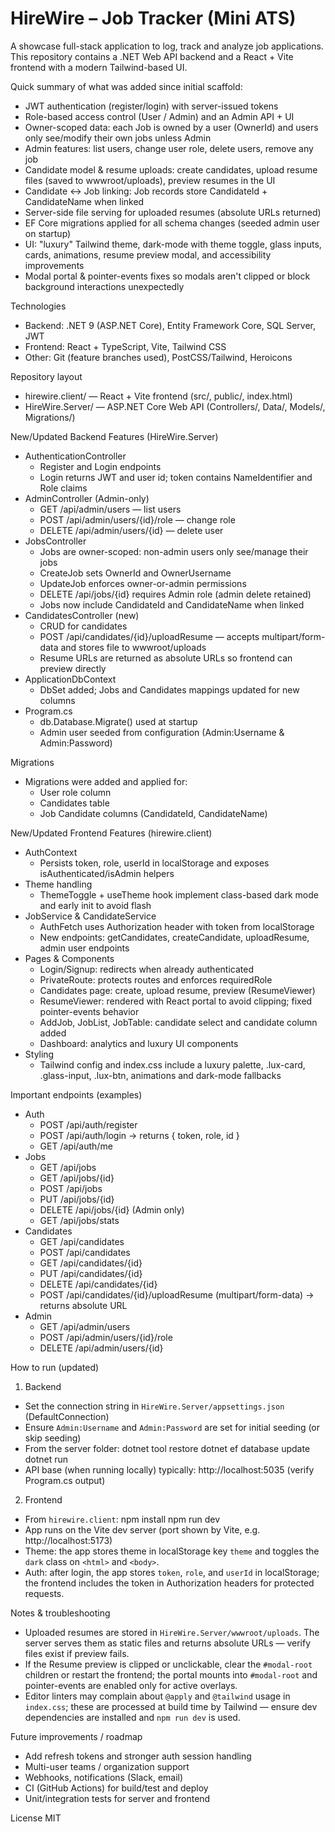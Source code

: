 # HireWire – Job Tracker (Mini ATS)

A showcase full-stack application to log, track and analyze job applications. This repository contains a .NET Web API backend and a React + Vite frontend with a modern Tailwind-based UI.

Quick summary of what was added since initial scaffold:

- JWT authentication (register/login) with server-issued tokens
- Role-based access control (User / Admin) and an Admin API + UI
- Owner-scoped data: each Job is owned by a user (OwnerId) and users only see/modify their own jobs unless Admin
- Admin features: list users, change user role, delete users, remove any job
- Candidate model & resume uploads: create candidates, upload resume files (saved to wwwroot/uploads), preview resumes in the UI
- Candidate ↔ Job linking: Job records store CandidateId + CandidateName when linked
- Server-side file serving for uploaded resumes (absolute URLs returned)
- EF Core migrations applied for all schema changes (seeded admin user on startup)
- UI: "luxury" Tailwind theme, dark-mode with theme toggle, glass inputs, cards, animations, resume preview modal, and accessibility improvements
- Modal portal & pointer-events fixes so modals aren't clipped or block background interactions unexpectedly

Technologies
- Backend: .NET 9 (ASP.NET Core), Entity Framework Core, SQL Server, JWT
- Frontend: React + TypeScript, Vite, Tailwind CSS
- Other: Git (feature branches used), PostCSS/Tailwind, Heroicons

Repository layout
- hirewire.client/ — React + Vite frontend (src/, public/, index.html)
- HireWire.Server/ — ASP.NET Core Web API (Controllers/, Data/, Models/, Migrations/)

New/Updated Backend Features (HireWire.Server)
- AuthenticationController
  - Register and Login endpoints
  - Login returns JWT and user id; token contains NameIdentifier and Role claims
- AdminController (Admin-only)
  - GET /api/admin/users — list users
  - POST /api/admin/users/{id}/role — change role
  - DELETE /api/admin/users/{id} — delete user
- JobsController
  - Jobs are owner-scoped: non-admin users only see/manage their jobs
  - CreateJob sets OwnerId and OwnerUsername
  - UpdateJob enforces owner-or-admin permissions
  - DELETE /api/jobs/{id} requires Admin role (admin delete retained)
  - Jobs now include CandidateId and CandidateName when linked
- CandidatesController (new)
  - CRUD for candidates
  - POST /api/candidates/{id}/uploadResume — accepts multipart/form-data and stores file to wwwroot/uploads
  - Resume URLs are returned as absolute URLs so frontend can preview directly
- ApplicationDbContext
  - DbSet<Candidate> added; Jobs and Candidates mappings updated for new columns
- Program.cs
  - db.Database.Migrate() used at startup
  - Admin user seeded from configuration (Admin:Username & Admin:Password)

Migrations
- Migrations were added and applied for:
  - User role column
  - Candidates table
  - Job Candidate columns (CandidateId, CandidateName)

New/Updated Frontend Features (hirewire.client)
- AuthContext
  - Persists token, role, userId in localStorage and exposes isAuthenticated/isAdmin helpers
- Theme handling
  - ThemeToggle + useTheme hook implement class-based dark mode and early init to avoid flash
- JobService & CandidateService
  - AuthFetch uses Authorization header with token from localStorage
  - New endpoints: getCandidates, createCandidate, uploadResume, admin user endpoints
- Pages & Components
  - Login/Signup: redirects when already authenticated
  - PrivateRoute: protects routes and enforces requiredRole
  - Candidates page: create, upload resume, preview (ResumeViewer)
  - ResumeViewer: rendered with React portal to avoid clipping; fixed pointer-events behavior
  - AddJob, JobList, JobTable: candidate select and candidate column added
  - Dashboard: analytics and luxury UI components
- Styling
  - Tailwind config and index.css include a luxury palette, .lux-card, .glass-input, .lux-btn, animations and dark-mode fallbacks

Important endpoints (examples)
- Auth
  - POST /api/auth/register
  - POST /api/auth/login → returns { token, role, id }
  - GET /api/auth/me
- Jobs
  - GET /api/jobs
  - GET /api/jobs/{id}
  - POST /api/jobs
  - PUT /api/jobs/{id}
  - DELETE /api/jobs/{id} (Admin only)
  - GET /api/jobs/stats
- Candidates
  - GET /api/candidates
  - POST /api/candidates
  - GET /api/candidates/{id}
  - PUT /api/candidates/{id}
  - DELETE /api/candidates/{id}
  - POST /api/candidates/{id}/uploadResume (multipart/form-data) → returns absolute URL
- Admin
  - GET /api/admin/users
  - POST /api/admin/users/{id}/role
  - DELETE /api/admin/users/{id}

How to run (updated)
1) Backend
- Set the connection string in `HireWire.Server/appsettings.json` (DefaultConnection)
- Ensure `Admin:Username` and `Admin:Password` are set for initial seeding (or skip seeding)
- From the server folder:
  dotnet tool restore
  dotnet ef database update
  dotnet run
- API base (when running locally) typically: http://localhost:5035 (verify Program.cs output)

2) Frontend
- From `hirewire.client`:
  npm install
  npm run dev
- App runs on the Vite dev server (port shown by Vite, e.g. http://localhost:5173)
- Theme: the app stores theme in localStorage key `theme` and toggles the `dark` class on `<html>` and `<body>`.
- Auth: after login, the app stores `token`, `role`, and `userId` in localStorage; the frontend includes the token in Authorization headers for protected requests.

Notes & troubleshooting
- Uploaded resumes are stored in `HireWire.Server/wwwroot/uploads`. The server serves them as static files and returns absolute URLs — verify files exist if preview fails.
- If the Resume preview is clipped or unclickable, clear the `#modal-root` children or restart the frontend; the portal mounts into `#modal-root` and pointer-events are enabled only for active overlays.
- Editor linters may complain about `@apply` and `@tailwind` usage in `index.css`; these are processed at build time by Tailwind — ensure dev dependencies are installed and `npm run dev` is used.

Future improvements / roadmap
- Add refresh tokens and stronger auth session handling
- Multi-user teams / organization support
- Webhooks, notifications (Slack, email)
- CI (GitHub Actions) for build/test and deploy
- Unit/integration tests for server and frontend

License
MIT
